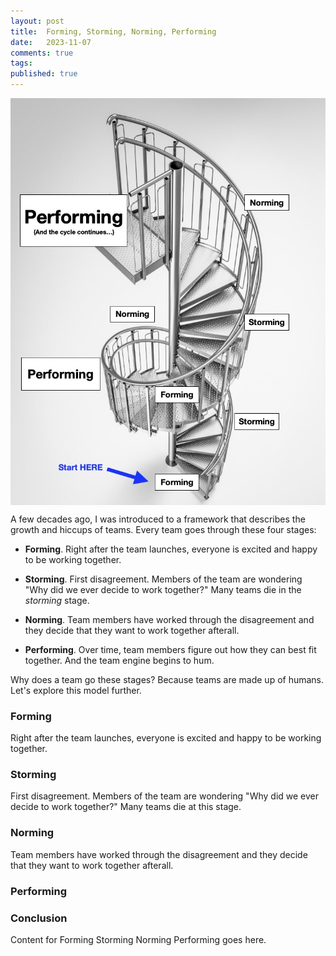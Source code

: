 ```yaml
---
layout: post
title:  Forming, Storming, Norming, Performing
date:   2023-11-07
comments: true
tags: 
published: true
---
```


<img src="/images/spiral-stairs_forming-storming-norming-performing.jpg" align="center" width="600" padding="10" alt="Forming, Storming, Norming, Performing" title="Forming, Storming, Norming, Performing" /> 

A few decades ago, I was introduced to a framework that describes the growth and hiccups of teams. Every team goes through these four stages:

* **Forming**. Right after the team launches, everyone is excited and happy to be working together.

* **Storming**. First disagreement. Members of the team are wondering "Why did we ever decide to work together?" Many teams die in the _storming_ stage.

* **Norming**. Team members have worked through the disagreement and they decide that they want to work together afterall. 

* **Performing**. Over time, team members figure out how they can best fit together. And the team engine begins to hum.

Why does a team go these stages? Because teams are made up of humans. Let's explore this model further.
 
<!--more-->

### Forming

Right after the team launches, everyone is excited and happy to be working together.

### Storming

First disagreement. Members of the team are wondering "Why did we ever decide to work together?" Many teams die at this stage.

### Norming

Team members have worked through the disagreement and they decide that they want to work together afterall. 

### Performing



### Conclusion

Content for Forming Storming Norming Performing goes here.
